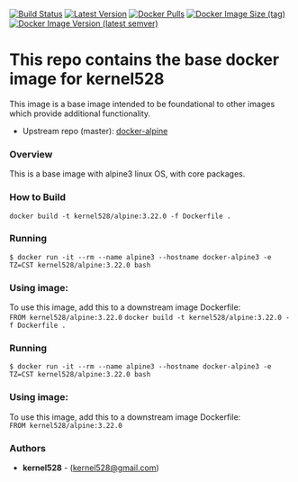 [![Build Status](http://drone.kernelsanders.biz:8080/api/badges/kernel528/alpine-docker/status.svg?ref=refs/heads/3.22)](http://drone.kernelsanders.biz:8080/kernel528/alpine-docker)
[![Latest Version](https://img.shields.io/github/v/tag/kernel528/alpine-docker)](https://github.com/kernel528/alpine-docker/releases/latest)
[![Docker Pulls](https://img.shields.io/docker/pulls/kernel528/alpine)](https://hub.docker.com/r/kernel528/alpine)
[![Docker Image Size (tag)](https://img.shields.io/docker/image-size/kernel528/alpine/3.21.0)](https://hub.docker.com/r/kernel528/alpine/3.21.0)
[![Docker Image Version (latest semver)](https://img.shields.io/docker/v/kernel528/alpine?sort=semver)](https://hub.docker.com/r/kernel528/alpine)

# This repo contains the base docker image for kernel528

This image is a base image intended to be foundational to other images which provide additional functionality.
- Upstream repo (master): [docker-alpine](https://github.com/alpinelinux/docker-alpine/tree/master)

### Overview
This is a base image with alpine3 linux OS, with core packages.


### How to Build
``docker build -t kernel528/alpine:3.22.0 -f Dockerfile .``

### Running
``$ docker run -it --rm --name alpine3 --hostname docker-alpine3 -e TZ=CST kernel528/alpine:3.22.0 bash``

### Using image:
To use this image, add this to a downstream image Dockerfile:  
``FROM kernel528/alpine:3.22.0``
``docker build -t kernel528/alpine:3.22.0 -f Dockerfile .``

### Running
``$ docker run -it --rm --name alpine3 --hostname docker-alpine3 -e TZ=CST kernel528/alpine:3.22.0 bash``

### Using image:
To use this image, add this to a downstream image Dockerfile:  
``FROM kernel528/alpine:3.22.0``


### Authors
* **kernel528** - (kernel528@gmail.com)
